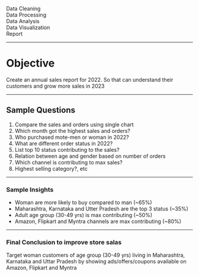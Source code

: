 Data Cleaning \
Data Processing \
Data Analysis \
Data Visualization \
Report 

--------------------------------------------------------------------------------------------

# Objective 

Create an annual sales report for 2022. So that can understand their customers and grow
more sales in 2023

--------------------------------------------------------------------------------------------

## Sample Questions 

1. Compare the sales and orders using single chart 
2. Which month got the highest sales and orders? 
3. Who purchased mote-men or woman in 2022? 
4. What are different order status in 2022? 
5. List top 10 status contributing to the sales? 
6. Relation between age and gender based on number of orders 
7. Which channel is contributing to max sales? 
8. Highest selling category?, etc 

--------------------------------------------------------------------------------------------

### Sample Insights

- Woman are more likely to buy compared to man (~65%) 
- Maharashtra, Karnataka and Utter Pradesh are the top 3 status (~35%) 
- Adult age group (30-49 yrs) is max contributing (~50%) 
- Amazon, Flipkart and Myntra channels are max contributing (~80%) 

--------------------------------------------------------------------------------------------

### Final Conclusion to improve store salas

Target woman customers of age group (30-49 yrs) living in Maharashtra, Karnataka and Uttar Pradesh by showing
ads/offers/coupons available on Amazon, Flipkart and Myntra

